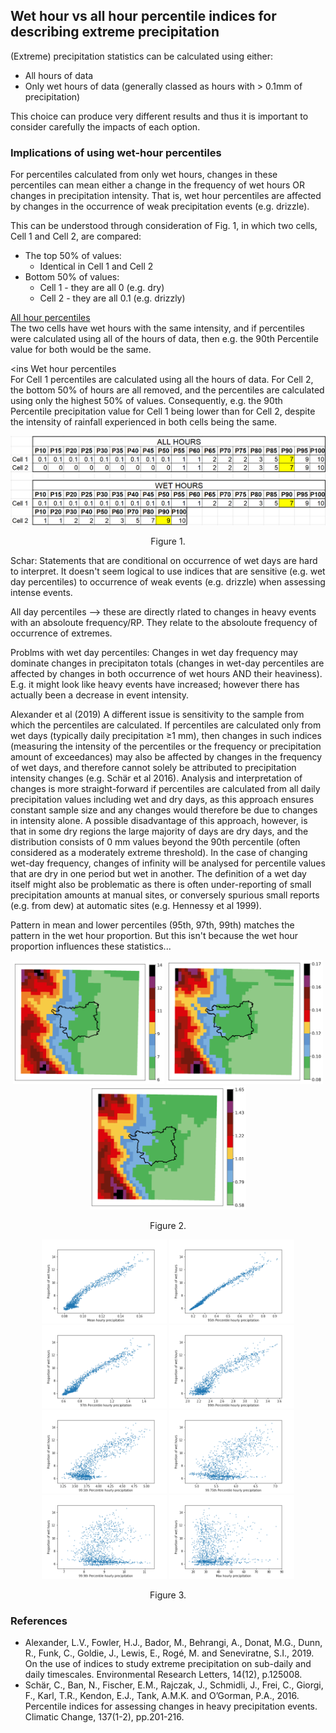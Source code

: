 
## Wet hour vs all hour percentile indices for describing extreme precipitation
(Extreme) precipitation statistics can be calculated using either:
* All hours of data  
* Only wet hours of data (generally classed as hours with > 0.1mm of precipitation)

This choice can produce very different results and thus it is important to consider carefully the impacts of each option.

### Implications of using wet-hour percentiles
For percentiles calculated from only wet hours, changes in these percentiles can mean either a change in the frequency of wet hours OR changes in precipitation intensity. That is, wet hour percentiles are affected by changes in the occurrence of weak precipitation events (e.g. drizzle). 

This can be understood through consideration of Fig. 1, in which two cells, Cell 1 and Cell 2, are compared:  
* The top 50% of values:
    * Identical in Cell 1 and Cell 2
* Bottom 50% of values:
    * Cell 1 - they are all 0 (e.g. dry)
    * Cell 2 - they are all 0.1 (e.g. drizzly)   

<ins> All hour percentiles </ins>  
The two cells have wet hours with the same intensity, and if percentiles were calculated using all of the hours of data, then e.g. the 90th Percentile value for both would be the same.   

<ins Wet hour percentiles </ins>  
For Cell 1 percentiles are calculated using all the hours of data. For Cell 2, the bottom 50% of hours are all removed, and the percentiles are calculated using only the highest 50% of values. Consequently, e.g. the 90th Percentile precipitation value for Cell 1 being lower than for Cell 2, despite the intensity of rainfall experienced in both cells being the same.

<p align="center">
<img src="Figs/WetvAllHourPercentiles2.PNG" width="800"  title="Original 1km grid" /> </p>
<p align="center">Figure 1. <p align="center">

Schar:
Statements that are conditional on occurrence of wet days are hard to interpret.
It doesn't seem logical to use indices that are sensitive (e.g. wet day percentiles) to occurrence of weak events (e.g. drizzle) when assessing intense events.

All day percentiles --> these are directly rlated to changes in heavy events with an absoloute frequency/RP. They relate to the absoloute frequency of occurrence of extremes.

Problms with wet day percentiles:
Changes in wet day frequency may dominate changes in precipitaton totals (changes in wet-day percentiles are affected by changes in both occurrence of wet hours AND their heaviness). E.g. it might look like heavy events have increased; however there has actually been a decrease in event intensity.

Alexander et al (2019)
A different issue is sensitivity to the sample from which the percentiles are calculated. If percentiles are calculated only from wet days (typically daily precipitation ≥1 mm), then changes in such indices (measuring the intensity of the percentiles or the frequency or precipitation amount of exceedances) may also be affected by changes in the frequency of wet days, and therefore cannot solely be attributed to precipitation intensity changes (e.g. Schär et al 2016). Analysis and interpretation of changes is more straight-forward if percentiles are calculated from all daily precipitation values including wet and dry days, as this approach ensures constant sample size and any changes would therefore be due to changes in intensity alone. A possible disadvantage of this approach, however, is that in some dry regions the large majority of days are dry days, and the distribution consists of 0 mm values beyond the 90th percentile (often considered as a moderately extreme threshold). In the case of changing wet-day frequency, changes of infinity will be analysed for percentile values that are dry in one period but wet in another. The definition of a wet day itself might also be problematic as there is often under-reporting of small precipitation amounts at manual sites, or conversely spurious small reports (e.g. from dew) at automatic sites (e.g. Hennessy et al 1999).


Pattern in mean and lower percentiles (95th, 97th, 99th) matches the pattern in the wet hour proportion.
But this isn't because the wet hour proportion influences these statistics...

<p align="center">
<img src="CalculateStatsForClustering/Figs/wet_prop_EM_mean.png" width="242  title="Original 1km grid" />
<img src="CalculateStatsForClustering/Figs/jja_mean_EM_mean.png" width="250"  title="Original 1km grid" />
<img src="CalculateStatsForClustering/Figs/jja_p97_EM_mean.png" width="250"  title="Original 1km grid" />
<p align="center">Figure 2.  <p align="center">


<p align="center">
<img src="CalculateStatsForClustering/Figs/em01_MeanVsWetHourProp.png" width="200"  title="Original 1km grid" />
<img src="CalculateStatsForClustering/Figs/em01_95th PercentileVsWetHourProp.png" width="200"  title="Original 1km grid" />
<img src="CalculateStatsForClustering/Figs/em01_97th PercentileVsWetHourProp.png" width="200"  title="Original 1km grid" />
<img src="CalculateStatsForClustering/Figs/em01_99th PercentileVsWetHourProp.png" width="200"  title="Original 1km grid" />
<img src="CalculateStatsForClustering/Figs/em01_99.5th PercentileVsWetHourProp.png" width="200"  title="Original 1km grid" />
<img src="CalculateStatsForClustering/Figs/em01_99.75th PercentileVsWetHourProp.png" width="200"  title="Original 1km grid" />
<img src="CalculateStatsForClustering/Figs/em01_99.9th PercentileVsWetHourProp.png" width="200"  title="Original 1km grid" />
<img src="CalculateStatsForClustering/Figs/em01_MaxVsWetHourProp.png" width="200"  title="Original 1km grid" /> </p>
<p align="center">Figure 3.  <p align="center">


### References
* Alexander, L.V., Fowler, H.J., Bador, M., Behrangi, A., Donat, M.G., Dunn, R., Funk, C., Goldie, J., Lewis, E., Rogé, M. and Seneviratne, S.I., 2019. On the use of indices to study extreme precipitation on sub-daily and daily timescales. Environmental Research Letters, 14(12), p.125008.  
* Schär, C., Ban, N., Fischer, E.M., Rajczak, J., Schmidli, J., Frei, C., Giorgi, F., Karl, T.R., Kendon, E.J., Tank, A.M.K. and O’Gorman, P.A., 2016. Percentile indices for assessing changes in heavy precipitation events. Climatic Change, 137(1-2), pp.201-216.
